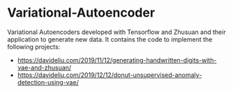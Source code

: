 # Variational-Autoencoder

Variational Autoencoders developed with Tensorflow and Zhusuan and their application to generate new data.
It contains the code to implement the following projects:
- https://davideliu.com/2019/11/12/generating-handwritten-digits-with-vae-and-zhusuan/
- https://davideliu.com/2019/12/12/donut-unsupervised-anomaly-detection-using-vae/
 
